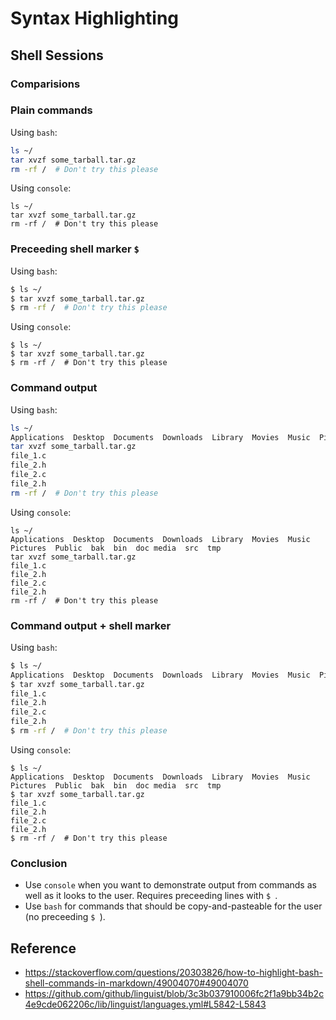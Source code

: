 # Syntax Highlighting

## Shell Sessions
### Comparisions
### Plain commands
Using `bash`:
```bash
ls ~/
tar xvzf some_tarball.tar.gz
rm -rf /  # Don't try this please
```

Using `console`:
```console
ls ~/
tar xvzf some_tarball.tar.gz
rm -rf /  # Don't try this please
```


### Preceeding shell marker `$ `
Using `bash`:
```bash
$ ls ~/
$ tar xvzf some_tarball.tar.gz
$ rm -rf /  # Don't try this please
```

Using `console`:
```console
$ ls ~/
$ tar xvzf some_tarball.tar.gz
$ rm -rf /  # Don't try this please
```


### Command output
Using `bash`:
```bash
ls ~/
Applications  Desktop  Documents  Downloads  Library  Movies  Music  Pictures  Public  bak  bin  dl  doc  dropbox  media  src  tmp
tar xvzf some_tarball.tar.gz
file_1.c
file_2.h
file_2.c
file_2.h
rm -rf /  # Don't try this please
```


Using `console`:
```console
ls ~/
Applications  Desktop  Documents  Downloads  Library  Movies  Music  Pictures  Public  bak  bin  doc media  src  tmp
tar xvzf some_tarball.tar.gz
file_1.c
file_2.h
file_2.c
file_2.h
rm -rf /  # Don't try this please
```

### Command output + shell marker
Using `bash`:
```bash
$ ls ~/
Applications  Desktop  Documents  Downloads  Library  Movies  Music  Pictures  Public  bak  bin  doc media  src  tmp
$ tar xvzf some_tarball.tar.gz
file_1.c
file_2.h
file_2.c
file_2.h
$ rm -rf /  # Don't try this please
```


Using `console`:
```console
$ ls ~/
Applications  Desktop  Documents  Downloads  Library  Movies  Music  Pictures  Public  bak  bin  doc media  src  tmp
$ tar xvzf some_tarball.tar.gz
file_1.c
file_2.h
file_2.c
file_2.h
$ rm -rf /  # Don't try this please
```

### Conclusion
* Use `console` when you want to demonstrate output from commands as well as it looks to the user. Requires preceeding lines with `$ `.
* Use `bash` for commands that should be copy-and-pasteable for the user (no preceeding `$ `).

## Reference
* https://stackoverflow.com/questions/20303826/how-to-highlight-bash-shell-commands-in-markdown/49004070#49004070
* https://github.com/github/linguist/blob/3c3b037910006fc2f1a9bb34b2c4e9cde062206c/lib/linguist/languages.yml#L5842-L5843
